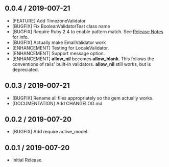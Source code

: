 ## 0.0.4 / 2019-007-21

* [FEATURE] Add TimezoneValidator
* [BUGFIX] Fix BooleanValidatorTest class name
* [BUGFIX] Require Ruby 2.4 to enable pattern match. See [Release Notes](https://www.ruby-lang.org/en/news/2016/12/25/ruby-2-4-0-released/) for info.
* [BUGFIX] Actually make EmailValidator work
* [ENHANCEMENT] Testing for LocaleValidator.
* [ENHANCEMENT] Support message option.
* [ENHANCEMENT] **allow_nil** becomes **allow_blank**. This follows the conventions of rails' built-in validators. **allow_nil** still works, but is depreciated.

## 0.0.3 / 2019-007-21

* [BUGFIX] Rename all files appropriately so the gem actually works.
* [DOCUMENTATION] Add CHANGELOG.md

## 0.0.2 / 2019-007-20

* [BUGFIX] Add require active_model.

## 0.0.1 / 2019-007-20

* Initial Release.
